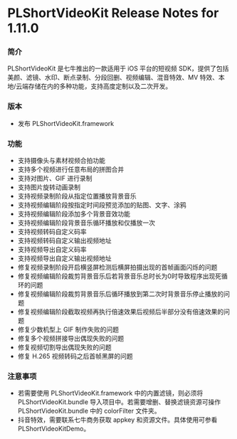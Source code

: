 # PLShortVideoKit Release Notes for 1.11.0

### 简介
PLShortVideoKit 是七牛推出的一款适用于 iOS 平台的短视频 SDK，提供了包括美颜、滤镜、水印、断点录制、分段回删、视频编辑、混音特效、MV 特效、本地/云端存储在内的多种功能，支持高度定制以及二次开发。

### 版本
- 发布 PLShortVideoKit.framework

### 功能
- 支持摄像头与素材视频合拍功能
- 支持多个视频进行任意布局的拼图合并
- 支持对图片、GIF 进行录制
- 支持图片旋转动画录制
- 支持视频录制阶段从指定位置播放背景音乐
- 支持视频编辑阶段按指定时间段预览添加的贴图、文字、涂鸦
- 支持视频编辑阶段添加多个背景音效功能
- 支持视频编辑阶段背景音乐循环播放和仅播放一次
- 支持视频转码自定义码率
- 支持视频转码自定义输出视频地址
- 支持视频导出自定义码率
- 支持视频导出自定义输出视频地址
- 修复视频录制阶段开启横竖屏检测后横屏拍摄出现的首帧画面闪烁的问题
- 修复视频编辑阶段裁剪背景音乐后若背景音乐总时长为0时导致程序出现死循环的问题
- 修复视频编辑阶段裁剪背景音乐后循环播放到第二次时背景音乐停止播放的问题
- 修复视频编辑阶段截取视频再执行倍速效果后视频后半部分没有倍速效果的问题
- 修复少数机型上 GIF 制作失败的问题
- 修复多个视频拼接导出偶现失败的问题
- 修复视频切割导出偶现失败的问题
- 修复 H.265 视频转码之后首帧黑屏的问题

### 注意事项
- 若需要使用 PLShortVideoKit.framework 中的内置滤镜，则必须将 PLShortVideoKit.bundle 导入项目中。若需要增删、替换滤镜资源可操作 PLShortVideoKit.bundle 中的 colorFilter 文件夹。
- 抖音特效，需要联系七牛商务获取 appkey 和资源文件。具体使用可参看 PLShortVideoKitDemo。

